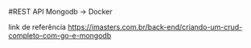 #REST API Mongodb -> Docker

link de referência https://imasters.com.br/back-end/criando-um-crud-completo-com-go-e-mongodb